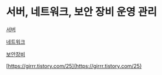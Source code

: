 # 서버, 네트워크, 보안 장비 운영 관리

[서버](./%EC%84%9C%EB%B2%84_%EB%84%A4%ED%8A%B8%EC%9B%8C%ED%81%AC_%EB%B3%B4%EC%95%88_%EC%9E%A5%EB%B9%84_%EC%9A%B4%EC%98%81_%EA%B4%80%EB%A6%AC/%EC%84%9C%EB%B2%84.md)


[네트워크](./%EC%84%9C%EB%B2%84_%EB%84%A4%ED%8A%B8%EC%9B%8C%ED%81%AC_%EB%B3%B4%EC%95%88_%EC%9E%A5%EB%B9%84_%EC%9A%B4%EC%98%81_%EA%B4%80%EB%A6%AC/%EB%84%A4%ED%8A%B8%EC%9B%8C%ED%81%AC.md)

[보안장비](./%EC%84%9C%EB%B2%84_%EB%84%A4%ED%8A%B8%EC%9B%8C%ED%81%AC_%EB%B3%B4%EC%95%88_%EC%9E%A5%EB%B9%84_%EC%9A%B4%EC%98%81_%EA%B4%80%EB%A6%AC/%EB%B3%B4%EC%95%88%EC%9E%A5%EB%B9%84.md)

[https://girrr.tistory.com/25](https://girrr.tistory.com/25)